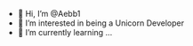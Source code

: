 - 👋 Hi, I’m @Aebb1
- 🦄 I’m interested in being a Unicorn Developer
- 🌱 I’m currently learning ...

<!---
Aebb1/Aebb1 is a ✨ special ✨ repository because its `README.md` (this file) appears on your GitHub profile.
You can click the Preview link to take a look at your changes.
--->
